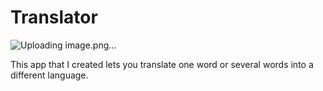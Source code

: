 ﻿# Translator
![Uploading image.png…]()

This app that I created lets you translate one word or several words into a different language.
